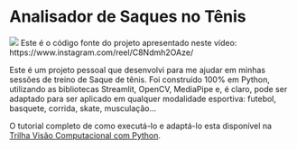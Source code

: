 
# Analisador de Saques no Tênis

<img src="./video.gif"/>
Este é o código fonte do projeto apresentado neste vídeo:
https://www.instagram.com/reel/C8Ndmh2OAze/

Este é um projeto pessoal que desenvolvi para me ajudar em minhas sessões de treino de Saque de tênis. Foi construído 100% em Python, utilizando as bibliotecas Streamlit, OpenCV, MediaPipe e, é claro, pode ser adaptado para ser aplicado em qualquer modalidade esportiva: futebol, basquete, corrida, skate, musculação...  
  
O tutorial completo de como executá-lo e adaptá-lo esta disponível na [Trilha Visão Computacional com Python](https://hub.asimov.academy/projeto/analisador-de-saques-no-tenis-com-visao-computacional/).